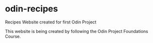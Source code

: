 # odin-recipes
Recipes Website created for first Odin Project 

This website is being created by following the Odin Project Foundations Course. 